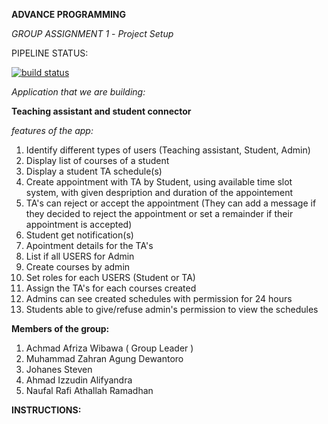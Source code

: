 **ADVANCE PROGRAMMING**

_GROUP ASSIGNMENT 1_ - _Project Setup_


PIPELINE STATUS: 

[![build status](https://gitlab.cs.ui.ac.id/AdvProg/KKI-2021/tasc-raja-singa/badges/master/pipeline.svg)](https://gitlab.cs.ui.ac.id/AdvProg/KKI-2021/1906315821/tasc-raja-singa/-/commits/dev/)


_Application that we are building:_

**Teaching assistant and student connector**

_features of the app:_
1. Identify different types of users (Teaching assistant, Student, Admin)
2. Display list of courses of a student
3. Display a student TA schedule(s)
4. Create appointment with TA by Student, using available time slot system, with given despription and duration of the appointement
5. TA's can reject or accept the appointment (They can add a message if they decided to reject the appointment or set a remainder if their appointment is accepted)
6. Student get notification(s)
7. Apointment details for the TA's
8. List if all USERS for Admin
9. Create courses by admin
10. Set roles for each USERS (Student or TA)
11. Assign the TA's for each courses created
12. Admins can see created schedules with permission for 24 hours
13. Students able to give/refuse admin's permission to view the schedules 

**Members of the group:**
1. Achmad Afriza Wibawa ( Group Leader )
2. Muhammad Zahran Agung Dewantoro 
3. Johanes Steven
4. Ahmad Izzudin Alifyandra
5. Naufal Rafi Athallah Ramadhan


**INSTRUCTIONS:**